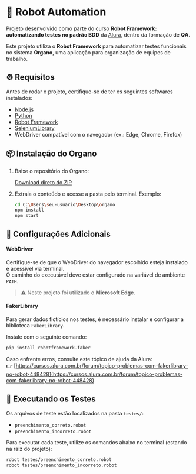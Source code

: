 # 🤖 Robot Automation

Projeto desenvolvido como parte do curso **Robot Framework: automatizando testes no padrão BDD** da [Alura](https://www.alura.com.br), dentro da formação de **QA**.

Este projeto utiliza o **Robot Framework** para automatizar testes funcionais no sistema **Organo**, uma aplicação para organização de equipes de trabalho.


## ⚙️ Requisitos

Antes de rodar o projeto, certifique-se de ter os seguintes softwares instalados:

- [Node.js](https://nodejs.org/)
- [Python](https://www.python.org/)
- [Robot Framework](https://robotframework.org/)
- [SeleniumLibrary](https://robotframework.org/SeleniumLibrary/)
- WebDriver compatível com o navegador (ex.: Edge, Chrome, Firefox)


## 📦 Instalação do Organo

1. Baixe o repositório do Organo:

   [Download direto do ZIP](https://github.com/alura-cursos/robot-framework-organo/archive/refs/heads/main.zip)

2. Extraia o conteúdo e acesse a pasta pelo terminal. Exemplo:

   ```bash
   cd C:\Users\seu-usuario\Desktop\organo
   npm install
   npm start
   ```


## 🧪 Configurações Adicionais

#### WebDriver

Certifique-se de que o WebDriver do navegador escolhido esteja instalado e acessível via terminal.  
O caminho do executável deve estar configurado na variável de ambiente `PATH`.

> ⚠️ Neste projeto foi utilizado o **Microsoft Edge**.


#### FakerLibrary

Para gerar dados fictícios nos testes, é necessário instalar e configurar a biblioteca `FakerLibrary`.

Instale com o seguinte comando:

```bash
pip install robotframework-faker
```
Caso enfrente erros, consulte este tópico de ajuda da Alura:  
👉 [https://cursos.alura.com.br/forum/topico-problemas-com-fakerlibrary-no-robot-448428](https://cursos.alura.com.br/forum/topico-problemas-com-fakerlibrary-no-robot-448428)


## 🚀 Executando os Testes

Os arquivos de teste estão localizados na pasta `testes/`:

- `preenchimento_correto.robot`
- `preenchimento_incorreto.robot`

Para executar cada teste, utilize os comandos abaixo no terminal (estando na raiz do projeto):

```bash
robot testes/preenchimento_correto.robot
robot testes/preenchimento_incorreto.robot
```
